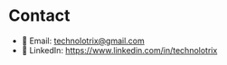 # Contact

- 📧 Email: [technolotrix@gmail.com](mailto:technolotrix@gmail.com)  
- 💼 LinkedIn: <https://www.linkedin.com/in/technolotrix>
